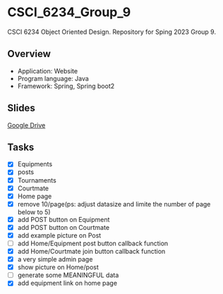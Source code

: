 # CSCI_6234_Group_9
CSCI 6234 Object Oriented Design. Repository for Sping 2023 Group 9. 

## Overview
* Application: Website
* Program language: Java
* Framework: Spring, Spring boot2


## Slides
[Google Drive](https://docs.google.com/presentation/d/1lF3PdN1U0-0lVJ-0RPXKd3fob1CUjmEDquPwAA-aUbM/edit?usp=sharing)

## Tasks
- [x] Equipments
- [x] posts
- [x] Tournaments
- [x] Courtmate
- [x] Home page
- [x] remove 10/page(ps: adjust datasize and limite the number of page below to 5)
- [x] add POST button on Equipment
- [x] add POST button on Courtmate
- [x] add example picture on Post
- [ ] add Home/Equipment post button callback function
- [x] add Home/Courtmate join button callback function
- [x] a very simple admin page
- [x] show picture on Home/post
- [ ] generate some MEANINGFUL data
- [x] add equipment link on home page
